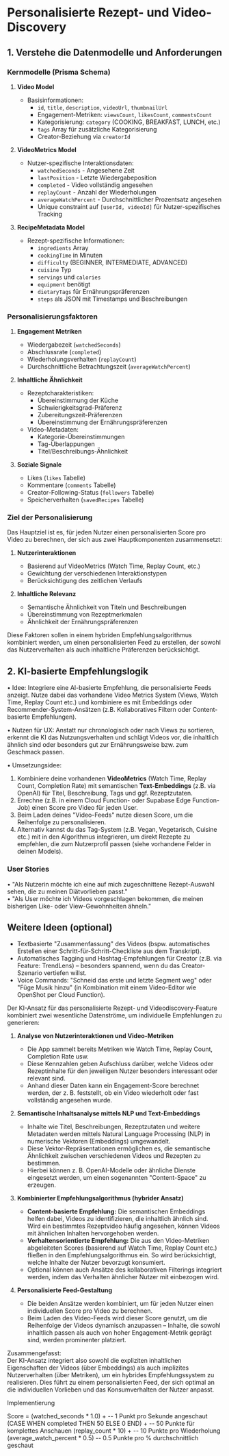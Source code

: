 # Personalisierte Rezept- und Video-Discovery

## 1. Verstehe die Datenmodelle und Anforderungen

### Kernmodelle (Prisma Schema)

1. **Video Model**
   - Basisinformationen:
     - `id`, `title`, `description`, `videoUrl`, `thumbnailUrl`
     - Engagement-Metriken: `viewsCount`, `likesCount`, `commentsCount`
     - Kategorisierung: `category` (COOKING, BREAKFAST, LUNCH, etc.)
     - `tags` Array für zusätzliche Kategorisierung
     - Creator-Beziehung via `creatorId`

2. **VideoMetrics Model**
   - Nutzer-spezifische Interaktionsdaten:
     - `watchedSeconds` - Angesehene Zeit
     - `lastPosition` - Letzte Wiedergabeposition
     - `completed` - Video vollständig angesehen
     - `replayCount` - Anzahl der Wiederholungen
     - `averageWatchPercent` - Durchschnittlicher Prozentsatz angesehen
     - Unique constraint auf `[userId, videoId]` für Nutzer-spezifisches Tracking

3. **RecipeMetadata Model**
   - Rezept-spezifische Informationen:
     - `ingredients` Array
     - `cookingTime` in Minuten
     - `difficulty` (BEGINNER, INTERMEDIATE, ADVANCED)
     - `cuisine` Typ
     - `servings` und `calories`
     - `equipment` benötigt
     - `dietaryTags` für Ernährungspräferenzen
     - `steps` als JSON mit Timestamps und Beschreibungen

### Personalisierungsfaktoren

1. **Engagement Metriken**
   - Wiedergabezeit (`watchedSeconds`)
   - Abschlussrate (`completed`)
   - Wiederholungsverhalten (`replayCount`)
   - Durchschnittliche Betrachtungszeit (`averageWatchPercent`)

2. **Inhaltliche Ähnlichkeit**
   - Rezeptcharakteristiken:
     - Übereinstimmung der Küche
     - Schwierigkeitsgrad-Präferenz
     - Zubereitungszeit-Präferenzen
     - Übereinstimmung der Ernährungspräferenzen
   - Video-Metadaten:
     - Kategorie-Übereinstimmungen
     - Tag-Überlappungen
     - Titel/Beschreibungs-Ähnlichkeit

3. **Soziale Signale**
   - Likes (`likes` Tabelle)
   - Kommentare (`comments` Tabelle)
   - Creator-Following-Status (`followers` Tabelle)
   - Speicherverhalten (`savedRecipes` Tabelle)

### Ziel der Personalisierung

Das Hauptziel ist es, für jeden Nutzer einen personalisierten Score pro Video zu berechnen, der sich aus zwei Hauptkomponenten zusammensetzt:

1. **Nutzerinteraktionen**
   - Basierend auf VideoMetrics (Watch Time, Replay Count, etc.)
   - Gewichtung der verschiedenen Interaktionstypen
   - Berücksichtigung des zeitlichen Verlaufs

2. **Inhaltliche Relevanz**
   - Semantische Ähnlichkeit von Titeln und Beschreibungen
   - Übereinstimmung von Rezeptmerkmalen
   - Ähnlichkeit der Ernährungspräferenzen

Diese Faktoren sollen in einem hybriden Empfehlungsalgorithmus kombiniert werden, um einen personalisierten Feed zu erstellen, der sowohl das Nutzerverhalten als auch inhaltliche Präferenzen berücksichtigt.

## 2. KI-basierte Empfehlungslogik

• Idee: Integriere eine AI-basierte Empfehlung, die personalisierte Feeds anzeigt. Nutze dabei das vorhandene Video Metrics System (Views, Watch Time, Replay Count etc.) und kombiniere es mit Embeddings oder Recommender-System-Ansätzen (z.B. Kollaboratives Filtern oder Content-basierte Empfehlungen).  

• Nutzen für UX: Anstatt nur chronologisch oder nach Views zu sortieren, erkennt die KI das Nutzungsverhalten und schlägt Videos vor, die inhaltlich ähnlich sind oder besonders gut zur Ernährungsweise bzw. zum Geschmack passen.  

• Umsetzungsidee:
  1. Kombiniere deine vorhandenen **VideoMetrics** (Watch Time, Replay Count, Completion Rate) mit semantischen **Text-Embeddings** (z.B. via OpenAI) für Titel, Beschreibung, Tags und ggf. Rezeptzutaten.  
  2. Errechne (z.B. in einem Cloud Function- oder Supabase Edge Function-Job) einen Score pro Video für jeden User.  
  3. Beim Laden deines "Video-Feeds" nutze diesen Score, um die Reihenfolge zu personalisieren.  
  4. Alternativ kannst du das Tag-System (z.B. Vegan, Vegetarisch, Cuisine etc.) mit in den Algorithmus integrieren, um direkt Rezepte zu empfehlen, die zum Nutzerprofil passen (siehe vorhandene Felder in deinen Models).  

### User Stories
• "Als Nutzerin möchte ich eine auf mich zugeschnittene Rezept-Auswahl sehen, die zu meinen Diätvorlieben passt."  
• "Als User möchte ich Videos vorgeschlagen bekommen, die meinen bisherigen Like- oder View-Gewohnheiten ähneln."  

## Weitere Ideen (optional)
- Textbasierte "Zusammenfassung" des Videos (bspw. automatisches Erstellen einer Schritt-für-Schritt-Checkliste aus dem Transkript).  
- Automatisches Tagging und Hashtag-Empfehlungen für Creator (z.B. via Feature: TrendLens) – besonders spannend, wenn du das Creator-Szenario vertiefen willst.  
- Voice Commands: "Schneid das erste und letzte Segment weg" oder "Füge Musik hinzu" (in Kombination mit einem Video-Editor wie OpenShot per Cloud Function).  

Der KI-Ansatz für das personalisierte Rezept- und Videodiscovery-Feature kombiniert zwei wesentliche Datenströme, um individuelle Empfehlungen zu generieren:

1. **Analyse von Nutzerinteraktionen und Video-Metriken**  
   - Die App sammelt bereits Metriken wie Watch Time, Replay Count, Completion Rate usw.  
   - Diese Kennzahlen geben Aufschluss darüber, welche Videos oder Rezeptinhalte für den jeweiligen Nutzer besonders interessant oder relevant sind.
   - Anhand dieser Daten kann ein Engagement-Score berechnet werden, der z. B. feststellt, ob ein Video wiederholt oder fast vollständig angesehen wurde.

2. **Semantische Inhaltsanalyse mittels NLP und Text-Embeddings**  
   - Inhalte wie Titel, Beschreibungen, Rezeptzutaten und weitere Metadaten werden mittels Natural Language Processing (NLP) in numerische Vektoren (Embeddings) umgewandelt.  
   - Diese Vektor-Repräsentationen ermöglichen es, die semantische Ähnlichkeit zwischen verschiedenen Videos und Rezepten zu bestimmen.  
   - Hierbei können z. B. OpenAI-Modelle oder ähnliche Dienste eingesetzt werden, um einen sogenannten "Content-Space" zu erzeugen.

3. **Kombinierter Empfehlungsalgorithmus (hybrider Ansatz)**  
   - **Content-basierte Empfehlung:** Die semantischen Embeddings helfen dabei, Videos zu identifizieren, die inhaltlich ähnlich sind. Wird ein bestimmtes Rezeptvideo häufig angesehen, können Videos mit ähnlichen Inhalten hervorgehoben werden.  
   - **Verhaltensorientierte Empfehlung:** Die aus den Video-Metriken abgeleiteten Scores (basierend auf Watch Time, Replay Count etc.) fließen in den Empfehlungsalgorithmus ein. So wird berücksichtigt, welche Inhalte der Nutzer bevorzugt konsumiert.
   - Optional können auch Ansätze des kollaborativen Filterings integriert werden, indem das Verhalten ähnlicher Nutzer mit einbezogen wird.

4. **Personalisierte Feed-Gestaltung**  
   - Die beiden Ansätze werden kombiniert, um für jeden Nutzer einen individuellen Score pro Video zu berechnen.  
   - Beim Laden des Video-Feeds wird dieser Score genutzt, um die Reihenfolge der Videos dynamisch anzupassen – Inhalte, die sowohl inhaltlich passen als auch von hoher Engagement-Metrik geprägt sind, werden prominenter platziert.

Zusammengefasst:  
Der KI-Ansatz integriert also sowohl die expliziten inhaltlichen Eigenschaften der Videos (über Embeddings) als auch implizites Nutzerverhalten (über Metriken), um ein hybrides Empfehlungssystem zu realisieren. Dies führt zu einem personalisierten Feed, der sich optimal an die individuellen Vorlieben und das Konsumverhalten der Nutzer anpasst.

Implementierung

Score = (watched_seconds * 1.0) +          -- 1 Punkt pro Sekunde angeschaut
        (CASE WHEN completed THEN 50 ELSE 0 END) + -- 50 Punkte für komplettes Anschauen
        (replay_count * 10) +              -- 10 Punkte pro Wiederholung
        (average_watch_percent * 0.5)      -- 0.5 Punkte pro % durchschnittlich geschaut


